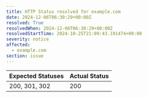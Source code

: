 ```yaml
---
title: HTTP Status resolved for example.com
date: 2024-12-06T06:30:29+00:00Z
resolved: True
resolvedWhen: 2024-12-06T06:30:29+00:00Z
resolvedStartTime: 2024-10-25T21:09:43.191474+00:00
severity: notice
affected:
  - example.com
section: issue
---
```


| Expected Statuses | Actual Status  |
|-------------------|----------------|
| 200, 301, 302 | 200 |
